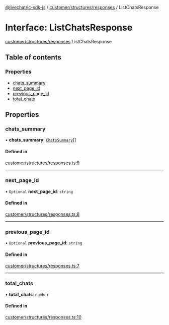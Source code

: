 [@livechat/lc-sdk-js](../README.md) / [customer/structures/responses](../modules/customer_structures_responses.md) / ListChatsResponse

# Interface: ListChatsResponse

[customer/structures/responses](../modules/customer_structures_responses.md).ListChatsResponse

## Table of contents

### Properties

- [chats\_summary](customer_structures_responses.ListChatsResponse.md#chats_summary)
- [next\_page\_id](customer_structures_responses.ListChatsResponse.md#next_page_id)
- [previous\_page\_id](customer_structures_responses.ListChatsResponse.md#previous_page_id)
- [total\_chats](customer_structures_responses.ListChatsResponse.md#total_chats)

## Properties

### chats\_summary

• **chats\_summary**: [`ChatsSummary`](customer_structures_structures.ChatsSummary.md)[]

#### Defined in

[customer/structures/responses.ts:9](https://github.com/livechat/lc-sdk-js/blob/25e113d/src/customer/structures/responses.ts#L9)

___

### next\_page\_id

• `Optional` **next\_page\_id**: `string`

#### Defined in

[customer/structures/responses.ts:8](https://github.com/livechat/lc-sdk-js/blob/25e113d/src/customer/structures/responses.ts#L8)

___

### previous\_page\_id

• `Optional` **previous\_page\_id**: `string`

#### Defined in

[customer/structures/responses.ts:7](https://github.com/livechat/lc-sdk-js/blob/25e113d/src/customer/structures/responses.ts#L7)

___

### total\_chats

• **total\_chats**: `number`

#### Defined in

[customer/structures/responses.ts:10](https://github.com/livechat/lc-sdk-js/blob/25e113d/src/customer/structures/responses.ts#L10)
